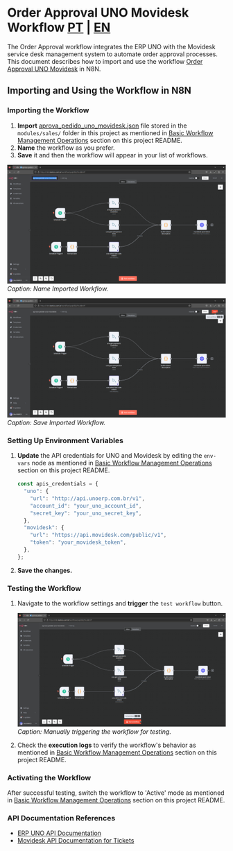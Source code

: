 # Order Approval UNO Movidesk Workflow [PT](aprova_pedido_uno_movidesk.md) | [EN](aprova_pedido_uno_movidesk-en_us.md)

The Order Approval workflow integrates the ERP UNO with the Movidesk service desk management system to automate order approval processes. This document describes how to import and use the workflow [Order Approval UNO Movidesk](../../../modules/sales/aprova_pedido_uno_movidesk.json) in N8N.

## Importing and Using the Workflow in N8N

### Importing the Workflow

1. **Import** [aprova_pedido_uno_movidesk.json](../../../modules/sales/aprova_pedido_uno_movidesk.json) file stored in the `modules/sales/` folder in this project as mentioned in [Basic Workflow Management Operations](../../../README.md#basic-workflow-management-operations) section on this project README.
2. **Name** the workflow as you prefer.
3. **Save** it and then the workflow will appear in your list of workflows.

![Name Imported Workflow](../../assets/pictures/sales/pic_01_n8n_name_workflow.png)
*Caption: Name Imported Workflow.*

![Save Imported Workflow](../../assets/pictures/sales/pic_02_n8n_save_workflow.png)
*Caption: Save Imported Workflow.*

### Setting Up Environment Variables

1. **Update** the API credentials for UNO and Movidesk by editing the `env-vars` node as mentioned in [Basic Workflow Management Operations](../../../README.md#basic-workflow-management-operations) section on this project README.

    ```javascript
    const apis_credentials = {
      "uno": {
        "url": "http://api.unoerp.com.br/v1",
        "account_id": "your_uno_account_id",
        "secret_key": "your_uno_secret_key",
      },
      "movidesk": {
        "url": "https://api.movidesk.com/public/v1",
        "token": "your_movidesk_token",
      },
    };
    ```

2. **Save the changes.**

### Testing the Workflow

1. Navigate to the workflow settings and **trigger** the `test workflow` button.

    ![Test Mode](../../assets/pictures/sales/pic_03_n8n_test_workflow.png)
    *Caption: Manually triggering the workflow for testing.*

2. Check the **execution logs** to verify the workflow's behavior as mentioned in [Basic Workflow Management Operations](../../../README.md#basic-workflow-management-operations) section on this project README.

### Activating the Workflow

After successful testing, switch the workflow to 'Active' mode as mentioned in [Basic Workflow Management Operations](../../../README.md#basic-workflow-management-operations) section on this project README.

### API Documentation References

- [ERP UNO API Documentation](https://unoerp.com.br/)
- [Movidesk API Documentation for Tickets](https://support.movidesk.com/kb/pt-br/article/161485/tickets-api)

